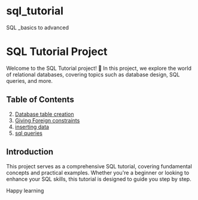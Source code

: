 # sql_tutorial
SQL _basics to advanced

# SQL Tutorial Project

Welcome to the SQL Tutorial project! 🚀 In this project, we explore the world of relational databases, covering topics such as database design, SQL queries, and more.


## Table of Contents
2. [Database table creation ](https://github.com/akhilkarthik/sql_tutorial/blob/main/table_creation.sql)
3. [Giving Foreign constraints](https://github.com/akhilkarthik/sql_tutorial/blob/main/Foreign_key%20creation.sql)
4. [inserting data](https://github.com/akhilkarthik/sql_tutorial/blob/main/inserting_data.sql)
5. [sql queries](https://github.com/akhilkarthik/sql_tutorial/blob/main/questions.sql)


## Introduction

This project serves as a comprehensive SQL tutorial, covering fundamental concepts and practical examples. Whether you're a beginner or looking to enhance your SQL skills, this tutorial is designed to guide you step by step.


Happy learning 
